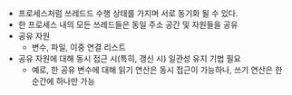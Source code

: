 - 프로세스처럼 쓰레드드 수행 상태를 가지며 서로 동기화 될 수 있다.
- 한 프로세스 내의 모든 쓰레드들은 동일 주소 공간 및 자원들을 공유
- 공유 자원
	- 변수, 파일, 이중 연결 리스트
- 공유 자원에 대해 동시 접근 시(특히, 갱신 시) 일관성 유지 기법 필요
	- 예로, 한 공유 변수에 대해 읽기 연산은 동시 접근이 가능하나, 쓰기 연산은 한 순간에 하나만 가능